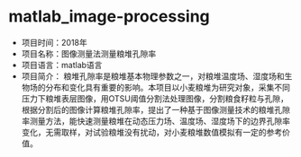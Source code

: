 # matlab_image-processing
* 项目时间：2018年
* 项目名称：图像测量法测量粮堆孔隙率
* 项目语言：matlab语言
* 项目简介：
粮堆孔隙率是粮堆基本物理参数之一，对粮堆温度场、湿度场和生物场的分布和变化具有重要的影响。本项目以小麦粮堆为研究对象，采集不同压力下粮堆表层图像，用OTSU阈值分割法处理图像，分割粮食籽粒与孔隙，根据分割后的图像计算粮堆孔隙率，提出了一种基于图像测量技术的粮堆孔隙率测量方法，能快速测量粮堆在动态压力场、温度场、湿度场下的边界孔隙率变化，无需取样，对试验粮堆没有扰动，对小麦粮堆数值模拟有一定的参考价值。
